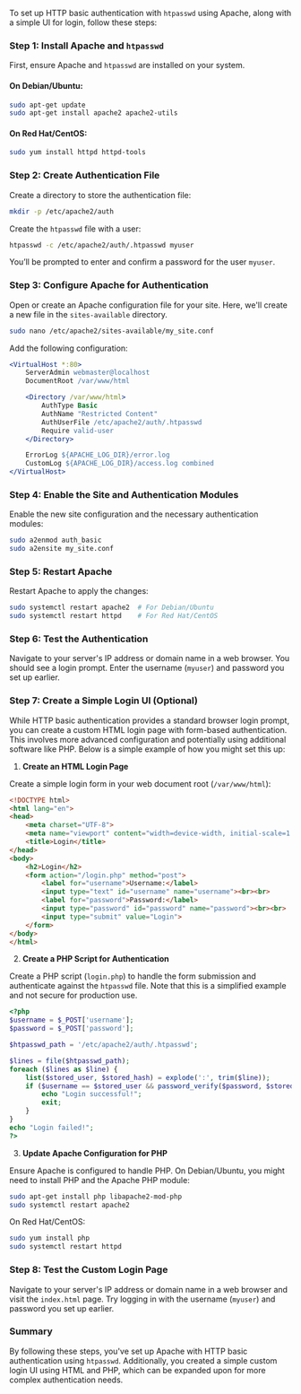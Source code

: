 To set up HTTP basic authentication with `htpasswd` using Apache, along with a simple UI for login, follow these steps:

### Step 1: Install Apache and `htpasswd`

First, ensure Apache and `htpasswd` are installed on your system.

#### On Debian/Ubuntu:
```sh
sudo apt-get update
sudo apt-get install apache2 apache2-utils
```

#### On Red Hat/CentOS:
```sh
sudo yum install httpd httpd-tools
```

### Step 2: Create Authentication File

Create a directory to store the authentication file:

```sh
mkdir -p /etc/apache2/auth
```

Create the `htpasswd` file with a user:

```sh
htpasswd -c /etc/apache2/auth/.htpasswd myuser
```

You’ll be prompted to enter and confirm a password for the user `myuser`.

### Step 3: Configure Apache for Authentication

Open or create an Apache configuration file for your site. Here, we'll create a new file in the `sites-available` directory.

```sh
sudo nano /etc/apache2/sites-available/my_site.conf
```

Add the following configuration:

```apache
<VirtualHost *:80>
    ServerAdmin webmaster@localhost
    DocumentRoot /var/www/html

    <Directory /var/www/html>
        AuthType Basic
        AuthName "Restricted Content"
        AuthUserFile /etc/apache2/auth/.htpasswd
        Require valid-user
    </Directory>

    ErrorLog ${APACHE_LOG_DIR}/error.log
    CustomLog ${APACHE_LOG_DIR}/access.log combined
</VirtualHost>
```

### Step 4: Enable the Site and Authentication Modules

Enable the new site configuration and the necessary authentication modules:

```sh
sudo a2enmod auth_basic
sudo a2ensite my_site.conf
```

### Step 5: Restart Apache

Restart Apache to apply the changes:

```sh
sudo systemctl restart apache2  # For Debian/Ubuntu
sudo systemctl restart httpd    # For Red Hat/CentOS
```

### Step 6: Test the Authentication

Navigate to your server's IP address or domain name in a web browser. You should see a login prompt. Enter the username (`myuser`) and password you set up earlier.

### Step 7: Create a Simple Login UI (Optional)

While HTTP basic authentication provides a standard browser login prompt, you can create a custom HTML login page with form-based authentication. This involves more advanced configuration and potentially using additional software like PHP. Below is a simple example of how you might set this up:

1. **Create an HTML Login Page**

Create a simple login form in your web document root (`/var/www/html`):

```html
<!DOCTYPE html>
<html lang="en">
<head>
    <meta charset="UTF-8">
    <meta name="viewport" content="width=device-width, initial-scale=1.0">
    <title>Login</title>
</head>
<body>
    <h2>Login</h2>
    <form action="/login.php" method="post">
        <label for="username">Username:</label>
        <input type="text" id="username" name="username"><br><br>
        <label for="password">Password:</label>
        <input type="password" id="password" name="password"><br><br>
        <input type="submit" value="Login">
    </form>
</body>
</html>
```

2. **Create a PHP Script for Authentication**

Create a PHP script (`login.php`) to handle the form submission and authenticate against the `htpasswd` file. Note that this is a simplified example and not secure for production use.

```php
<?php
$username = $_POST['username'];
$password = $_POST['password'];

$htpasswd_path = '/etc/apache2/auth/.htpasswd';

$lines = file($htpasswd_path);
foreach ($lines as $line) {
    list($stored_user, $stored_hash) = explode(':', trim($line));
    if ($username == $stored_user && password_verify($password, $stored_hash)) {
        echo "Login successful!";
        exit;
    }
}
echo "Login failed!";
?>
```

3. **Update Apache Configuration for PHP**

Ensure Apache is configured to handle PHP. On Debian/Ubuntu, you might need to install PHP and the Apache PHP module:

```sh
sudo apt-get install php libapache2-mod-php
sudo systemctl restart apache2
```

On Red Hat/CentOS:

```sh
sudo yum install php
sudo systemctl restart httpd
```

### Step 8: Test the Custom Login Page

Navigate to your server's IP address or domain name in a web browser and visit the `index.html` page. Try logging in with the username (`myuser`) and password you set up earlier.

### Summary

By following these steps, you've set up Apache with HTTP basic authentication using `htpasswd`. Additionally, you created a simple custom login UI using HTML and PHP, which can be expanded upon for more complex authentication needs.
